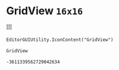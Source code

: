 # GridView `16x16`
<img src="/img/GridView.png" width=16 height=16>

``` CSharp
EditorGUIUtility.IconContent("GridView")
```
```
GridView
```
```
-3611339562729042634
```
